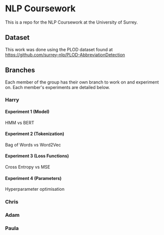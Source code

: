 # NLP Coursework

This is a repo for the NLP Coursework at the University of Surrey.

## Dataset

This work was done using the PLOD dataset found at https://github.com/surrey-nlp/PLOD-AbbreviationDetection

## Branches

Each member of the group has their own branch to work on and experiment on. Each member's experiments are detailed below.

### Harry

#### Experiment 1 (Model)

HMM vs BERT

#### Experiment 2 (Tokenization)

Bag of Words vs Word2Vec

#### Experiment 3 (Loss Functions)

Cross Entropy vs MSE

#### Experiment 4 (Parameters)

Hyperparameter optimisation

### Chris

### Adam

### Paula
